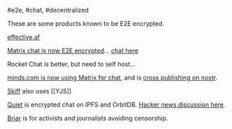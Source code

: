 #e2e, #chat, #decentralized 

These are some products known to be E2E encrypted.

[effective.af](https://laptrinhx.com/effective-end-to-end-encrypted-project-management-for-activists-and-human-rights-organizations-making-activists-10x-more-powerful-via-ultra-effective-communities-of-action-and-autonomous-software-old-code-base-launching-more-publicly-with-n-3668120056/)

[Matrix chat is now E2E encrypted](https://www.matrix.org/faq/#encryption)... [chat here](https://app.element.io/#/register)

Rocket Chat is better, but need to self host...

[minds.com is now using Matrix for chat](https://www.minds.com/minds/blog/launching-minds-chat-feat-end-to-end-encryption-rooms-file-s-1236686205647396864), and is [cross publishing on nostr](https://gitlab.com/minds/infrastructure/nostr-relay).

[Skiff](https://skiff.org/) also uses [[YJS]]

[Quiet](https://github.com/TryQuiet/quiet) is encrypted chat on IPFS and OrbitDB.  [Hacker news discussion here](https://news.ycombinator.com/item?id=37477512).

[Briar](https://briarproject.org/how-it-works/) is for activists and journalists avoiding censorship.